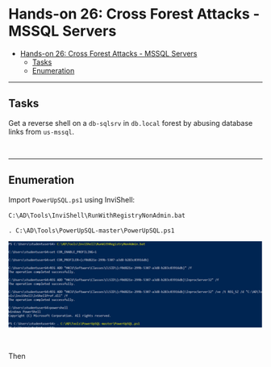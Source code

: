 # Hands-on 26: Cross Forest Attacks - MSSQL Servers

- [Hands-on 26: Cross Forest Attacks - MSSQL Servers](#hands-on-26-cross-forest-attacks---mssql-servers)
  - [Tasks](#tasks)
  - [Enumeration](#enumeration)

---

## Tasks

Get a reverse shell on a `db-sqlsrv` in `db.local` forest by abusing database links from `us-mssql`.

<br/>

---

## Enumeration

Import `PowerUpSQL.ps1` using InviShell:

```
C:\AD\Tools\InviShell\RunWithRegistryNonAdmin.bat
```

```
. C:\AD\Tools\PowerUpSQL-master\PowerUpSQL.ps1
```

![picture 17](images/364cb35bfb53920774829881908b441c299842f4cf0a9e9e9a38c7d1cf582a01.png)  


<br/>

Then 